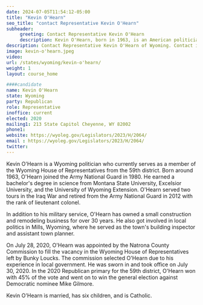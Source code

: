 ```yaml
---
date: 2024-07-05T11:54:12-05:00
title: "Kevin O'Hearn"
seo_title: "contact Representative Kevin O'Hearn"
subheader:
     greeting: Contact Representative Kevin O'Hearn
     description: Kevin O'Hearn, born in 1963, is an American politician affiliated with the Republican Party. He currently serves as a member of the Wyoming House of Representatives, representing District 59. O'Hearn assumed office on July 30, 2020.
description: Contact Representative Kevin O'Hearn of Wyoming. Contact information for Kevin O'Hearn includes email address, phone number, and mailing address.
image: kevin-o'hearn.jpeg
video:
url: /states/wyoming/kevin-o'hearn/
weight: 1
layout: course_home

####candidate
name: Kevin O'Hearn
state: Wyoming
party: Republican
role: Representative
inoffice: current
elected: 2020
mailing1: 213 State Capitol Cheyenne, WY 82002
phone1: 
website: https://wyoleg.gov/Legislators/2023/H/2064/
email : https://wyoleg.gov/Legislators/2023/H/2064/
twitter: 
---
```

Kevin O'Hearn is a Wyoming politician who currently serves as a member of the Wyoming House of Representatives from the 59th district. Born around 1963, O'Hearn joined the Army National Guard in 1980. He earned a bachelor's degree in science from Montana State University, Excelsior University, and the University of Wyoming Extension. O'Hearn served two tours in the Iraq War and retired from the Army National Guard in 2012 with the rank of lieutenant colonel.

In addition to his military service, O'Hearn has owned a small construction and remodeling business for over 30 years. He also got involved in local politics in Mills, Wyoming, where he served as the town's building inspector and assistant town planner.

On July 28, 2020, O'Hearn was appointed by the Natrona County Commission to fill the vacancy in the Wyoming House of Representatives left by Bunky Loucks. The commission selected O'Hearn due to his experience in local government. He was sworn in and took office on July 30, 2020. In the 2020 Republican primary for the 59th district, O'Hearn won with 45% of the vote and went on to win the general election against Democratic nominee Mike Gilmore.

Kevin O'Hearn is married, has six children, and is Catholic.
